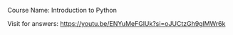 Course Name: Introduction to Python

Visit for answers: https://youtu.be/ENYuMeFGlUk?si=oJUCtzGh9glMWr6k
